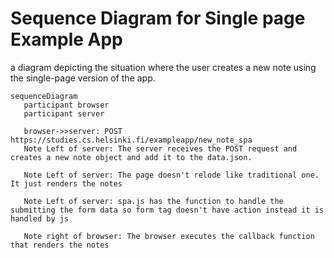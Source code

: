 # Sequence Diagram for Single page Example App

 a diagram depicting the situation where the user creates a new note using the single-page version of the app.

 ```mermaid
 sequenceDiagram
    participant browser
    participant server

    browser->>server: POST https://studies.cs.helsinki.fi/exampleapp/new_note_spa
    Note Left of server: The server receives the POST request and creates a new note object and add it to the data.json. 

    Note Left of server: The page doesn't relode like traditional one. It just renders the notes

    Note Left of server: spa.js has the function to handle the submitting the form data so form tag doesn't have action instead it is handled by js

    Note right of browser: The browser executes the callback function that renders the notes
 ```